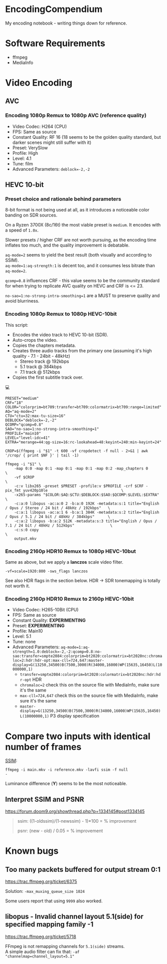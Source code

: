 # EncodingCompendium

My encoding notebook - writing things down for reference.

# Software Requirements

- ffmpeg
- MediaInfo

# Video Encoding

## AVC

### Encoding 1080p Remux to 1080p AVC (reference quality)

- Video Codec: H264 (CPU)
- FPS: Same as source
- Constant Quality: RF 16 (18 seems to be the golden quality standard, but darker scenes might still suffer with it)
- Preset: VerySlow
- Profile: High
- Level: 4.1
- Tune: film
- Advanced Parameters: <code>deblock=-2,-2</code>

## HEVC 10-bit

### Preset choice and rationale behind parameters

8-bit format is not being used at all, as it introduces a noticeable color banding on SDR sources.

On a Ryzen 3700X (8c/16t) the most viable preset is <code>medium</code>. It encodes with a speed of <code>1.0x</code>.

Slower presets / higher CRF are not worth pursuing, as the encoding time inflates too much, and the quality improvement is debatable.

<code>aq-mode=2</code> seems to yield the best result (both visually and according to SSIM).</br>
<code>aq-mode=1:aq-strength:1</code> is decent too, and it consumes less bitrate than <code>aq-mode=2</code>.

<code>qcomp=0.8</code> influences CRF - this value seems to be the community standard for when trying to replicate AVC quality on HEVC and CRF is <= 23.

<code>no-sao=1:no-strong-intra-smoothing=1</code> are a MUST to preserve quality and avoid blurriness.

### Encoding 1080p Remux to 1080p HEVC-10bit

This script:

- Encodes the video track to HEVC 10-bit (SDR).
- Auto-crops the video.
- Copies the chapters metadata.
- Creates three audio tracks from the primary one (assuming it's high quality - 7.1 - 24bit - 48kHz)
    - Stereo track @ 192kbps
    - 5.1 track @ 384kbps
    - 7.1 track @ 512kbps
- Copies the first subtitle track over.

:computer:
 
    PRESET="medium"
    CRF="18"
    COLOR="colorprim=bt709:transfer=bt709:colormatrix=bt709:range=limited"
    AQ="aq-mode=2"
    CTU="ctu=32:max-tu-size=16"
    DEBLOCK="deblock=-2,-2"
    QCOMP="qcomp=0.8"
    SAO="no-sao=1:no-strong-intra-smoothing=1"
    PROFILE="main10"
    LEVEL="level-idc=41"
    EXTRA="merange=44:qg-size=16:rc-lookahead=48:keyint=240:min-keyint=24"

    CROP=$(ffmpeg -i "$1" -t 600 -vf cropdetect -f null - 2>&1 | awk '/crop/ { print $NF }' | tail -1)

    ffmpeg -i "$1" \
        -map 0:0 -map 0:1 -map 0:1 -map 0:1 -map 0:2 -map_chapters 0                                                    \
        -vf $CROP                                                                                                       \
        -c:v libx265 -preset $PRESET -profile:v $PROFILE -crf $CRF -pix_fmt yuv420p10le                                 \
        -x265-params "$COLOR:$AQ:$CTU:$DEBLOCK:$SAO:$QCOMP:$LEVEL:$EXTRA"                                               \
        -c:a:0 libopus -ac:a:0 2 -b:a:0 192K -metadata:s:1 title="English / Opus / Stereo / 24 bit / 48kHz / 192kbps"   \
        -c:a:1 libopus -ac:a:1 6 -b:a:1 384K -metadata:s:2 title="English / Opus / 5.1 / 24 bit / 48kHz / 384kbps"      \
        -c:a:2 libopus -b:a:2 512K -metadata:s:3 title="English / Opus / 7.1 / 24 bit / 48kHz / 512kbps"                \
        -c:s:0 copy                                                                                                     \
        output.mkv
### Encoding 2160p HDR10 Remux to 1080p HEVC-10but

Same as above, but we apply a <b>lanczos</b> scale video filter.

<code>-vf=scale=1920:800 -sws_flags lanczos</code>

See also HDR flags in the section below. HDR -> SDR tonemapping is totally not worth it.

### Encoding 2160p HDR10 Remux to 2160p HEVC-10bit

- Video Codec: H265-10Bit (CPU)
- FPS: Same as source
- Constant Quality: **EXPERIMENTING**
- Preset: **EXPERIMENTING**
- Profile: Main10
- Level: 5.1
- Tune: none
- Advanced Parameters: <code>aq-mode=1:aq-strength=1.0:deblock=-2,-2:qcomp=0.8:no-sao:transfer=smpte2084:colorprim=bt2020:colormatrix=bt2020nc:chromaloc=2:hdr:hdr-opt:max-cll=724,647:master-display=G(13250,34500)B(7500,3000)R(34000,16000)WP(15635,16450)L(10000000,1)</code>
    - <code>transfer=smpte2084:colorprim=bt2020:colormatrix=bt2020nc:hdr:hdr-opt</code> HDR
    - <code>chromaloc=2</code> check this on the source file with MediaInfo, make sure it's the same
    - <code>max-cll=724,647</code> check this on the source file with MediaInfo, make sure it's the same
    - <code>master-display=G(13250,34500)B(7500,3000)R(34000,16000)WP(15635,16450)L(10000000,1)</code> P3 display specification

# Compare two inputs with identical number of frames

[SSIM](https://ece.uwaterloo.ca/~z70wang/research/ssim/):

<code>ffmpeg -i main.mkv -i reference.mkv -lavfi ssim -f null -</code>

Luminance difference (**Y**) seems to be the most noticeable.

## Interpret SSIM and PSNR

https://forum.doom9.org/showthread.php?p=1334145#post1334145

> ssim: ((1-oldssim)/(1-newssim) - 1)*100 = % improvement
>
> psnr: (new - old) / 0.05 = % improvement 

# Known bugs

## Too many packets buffered for output stream 0:1

https://trac.ffmpeg.org/ticket/6375

Solution:
<code>-max_muxing_queue_size 1024</code>

Some users report that using <code>9999</code> also worked.

## libopus - Invalid channel layout 5.1(side) for specified mapping family -1

https://trac.ffmpeg.org/ticket/5718

FFmpeg is not remapping channels for <code>5.1(side)</code> streams.<br/>
A simple audio filter can fix that: <code>-af "channelmap=channel_layout=5.1"</code>
